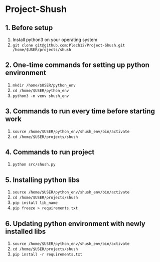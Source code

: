 # Project-Shush

## 1. Before setup

1. Install python3 on your operating system
2. `git clone git@github.com:Plech12/Project-Shush.git /home/$USER/projects/shush`

## 2. One-time commands for setting up python environment

1. `mkdir /home/$USER/python_env`
2. `cd /home/$USER/python_env`
3. `python3 -m venv shush_env`

## 3. Commands to run every time before starting work

1. `source /home/$USER/python_env/shush_env/bin/activate`
2. `cd /home/$USER/projects/shush`

## 4. Commands to run project

1. `python src/shush.py`

## 5. Installing python libs

1. `source /home/$USER/python_env/shush_env/bin/activate`
2. `cd /home/$USER/projects/shush`
3. `pip install lib_name`
4. `pip freeze > requirements.txt`

## 6. Updating python environment with newly installed libs

1. `source /home/$USER/python_env/shush_env/bin/activate`
2. `cd /home/$USER/projects/shush`
3. `pip install -r requirements.txt`
